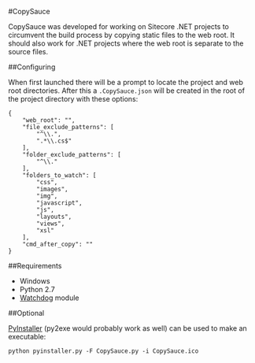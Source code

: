 #CopySauce

CopySauce was developed for working on Sitecore .NET projects to circumvent the build process by copying static files to the web root. It should also work for .NET projects where the web root is separate to the source files.

##Configuring

When first launched there will be a prompt to locate the project and web root directories. After this a `.CopySauce.json` will be created in the root of the project directory with these options:

    {
        "web_root": "",
        "file_exclude_patterns": [
            "^\\.",
            ".*\\.cs$"
        ],
        "folder_exclude_patterns": [
            "^\\."
        ],
        "folders_to_watch": [
            "css",
            "images",
            "img",
            "javascript",
            "js",
            "layouts",
            "views",
            "xsl"
        ],
        "cmd_after_copy": ""
    }

##Requirements

- Windows
- Python 2.7
- [Watchdog](http://pypi.python.org/pypi/watchdog) module

##Optional

[PyInstaller](http://www.pyinstaller.org/) (py2exe would probably work as well) can be used to make an executable:

    python pyinstaller.py -F CopySauce.py -i CopySauce.ico
